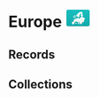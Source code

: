 # Europe ![EU](https://github.com/apapenheim/nation-branding-now/blob/master/images/FlagKit/EU@2x.png)

## Records

## Collections